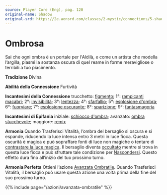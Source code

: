 ```yaml
---
source: Player Core (Eng), pag. 120
original-name: Shadow
original-srd: https://2e.aonsrd.com/classes/2-mystic/connections/5-shadow
---
```


# Ombrosa

Sai che ogni ombra è un portale per l'Aldilà, e come un artista che modella
l’argilla, plasmi la sostanza oscura di quel reame in forme meravigliose o
terribili a tuo piacimento.

**Tradizione** Divina

**Abilità della Connessione** Furtività

**Incantesimi della Connessione** trucchetto: [figmento](/incantesimi/figmento);
1°: [rampicanti macabri](/incantesimi/rampicanti-macabri); 2°:
[invisibilità](/incantesimi/invisibilita); 3°:
[lentezza](/incantesimi/lentezza); 4°: [sfarfallio](/incantesimi/sfarfallio);
5°: [esplosione d'ombra](/incantesimi/esplosione-d-ombra); 6°:
[fuorviare](/incantesimi/fuorviare); 7°:
[esplosione oscurante](/incantesimi/esplosione-oscurante); 8°:
[sparizione](/incantesimi/sparizione); 9°:
[fantasmagoria](/incantesimi/fantasmagoria)

**Incantesimi di Epifania** iniziale:
[schiocco d'ombra](/incantesimi/schiocco-d-ombra); avanzato:
[ombra stucchevole](/incantesimi/ombra-stucchevole); maggiore:
[remix](/incantesimi/remix)

**Armonia** Quando Trasferisci Vitalità, l’ombra del bersaglio si oscura e si
espande, riducendo la luce intensa entro 3 metri in luce fioca. Questa oscurità
è magica e può sopraffare fonti di luce non magiche o tentare di
[contrastare la luce magica](/regole/TODO). Il bersaglio diventa
[occultato](/condizioni/occultato) mentre si trova in questa luce fioca e può
sfruttare tale condizione per [Nascondersi](/azioni/nascondersi). Questo effetto
dura fino all’inizio del tuo prossimo turno.

**Armonia Perfetta** Ottieni l’azione
[Avanzata Ombratile](/azioni/avanzata-ombratile). Quando Trasferisci Vitalità,
il bersaglio può usare questa azione una volta prima della fine del suo prossimo
turno.

{{% include page="/azioni/avanzata-ombratile" %}}
